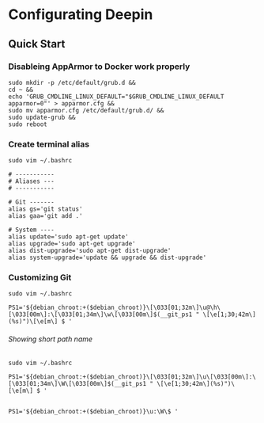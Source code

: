 # Configurating Deepin

## Quick Start

### Disableing AppArmor to Docker work properly

```
sudo mkdir -p /etc/default/grub.d &&
cd ~ &&
echo 'GRUB_CMDLINE_LINUX_DEFAULT="$GRUB_CMDLINE_LINUX_DEFAULT apparmor=0"' > apparmor.cfg &&
sudo mv apparmor.cfg /etc/default/grub.d/ &&
sudo update-grub &&
sudo reboot 
```

### Create terminal alias

```
sudo vim ~/.bashrc

# -----------
# Aliases ---
# -----------

# Git -------
alias gs='git status'
alias gaa='git add .' 

# System ----
alias update='sudo apt-get update'
alias upgrade='sudo apt-get upgrade'
alias dist-upgrade='sudo apt-get dist-upgrade'
alias system-upgrade='update && upgrade && dist-upgrade'
```

### Customizing Git 

```
sudo vim ~/.bashrc

PS1='${debian_chroot:+($debian_chroot)}\[\033[01;32m\]\u@\h\[\033[00m\]:\[\033[01;34m\]\w\[\033[00m\]$(__git_ps1 " \[\e[1;30;42m\](%s)")\[\e[m\] $ '
```

###### Showing short path name

```
sudo vim ~/.bashrc

PS1='${debian_chroot:+($debian_chroot)}\[\033[01;32m\]\u\[\033[00m\]:\[\033[01;34m\]\W\[\033[00m\]$(__git_ps1 " \[\e[1;30;42m\](%s)")\[\e[m\] $ '


PS1='${debian_chroot:+($debian_chroot)}\u:\W\$ '
```